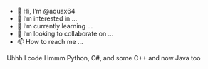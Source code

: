 - 👋 Hi, I’m @aquax64
- 👀 I’m interested in ...
- 🌱 I’m currently learning ...
- 💞️ I’m looking to collaborate on ...
- 📫 How to reach me ...

Uhhh I code
Hmmm Python, C#, and some C++
and now Java too

<!---
aquax64/aquax64 is a ✨ special ✨ repository because its `README.md` (this file) appears on your GitHub profile.
You can click the Preview link to take a look at your changes.
--->
